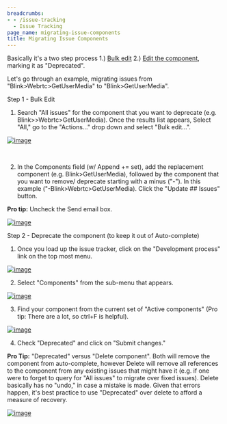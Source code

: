 ```yaml
---
breadcrumbs:
- - /issue-tracking
  - Issue Tracking
page_name: migrating-issue-components
title: Migrating Issue Components
---
```


Basically it's a two step process 1.) [Bulk
edit](/issue-tracking/how-to-bulk-edit) 2.) [Edit the
component](/issue-tracking/editing-components), marking it as "Deprecated".

Let's go through an example, migrating issues from
"Blink&gt;Webrtc&gt;GetUserMedia" to "Blink&gt;GetUserMedia".

Step 1 - Bulk Edit

1. Search "All issues" for the component that you want to deprecate (e.g.
Blink&gt;&gt;Webrtc&gt;GetUserMedia). Once the results list appears, Select
"All," go to the "Actions..." drop down and select "Bulk edit...".

[<img alt="image"
src="/issue-tracking/migrating-issue-components/Bulk%20Edit.png">](/issue-tracking/migrating-issue-components/Bulk%20Edit.png)

​

2. In the Components field (w/ Append += set), add the replacement component
(e.g. Blink&gt;GetUserMedia), followed by the component that you want to remove/
deprecate starting with a minus ("-"). In this example
("-Blink&gt;Webrtc&gt;GetUserMedia). Click the "Update ## Issues" button.

**Pro tip:** Uncheck the Send email box.

[<img alt="image"
src="/issue-tracking/migrating-issue-components/Bulk%20Edit%20-%20Confirm.png">](/issue-tracking/migrating-issue-components/Bulk%20Edit%20-%20Confirm.png)

Step 2 - Deprecate the component (to keep it out of Auto-complete)

1. Once you load up the issue tracker, click on the "Development process" link
on the top most menu.

[<img alt="image"
src="/issue-tracking/migrating-issue-components/Development%20Process.png">](/issue-tracking/migrating-issue-components/Development%20Process.png)

2. Select "Components" from the sub-menu that appears.

[<img alt="image"
src="/issue-tracking/migrating-issue-components/Components.png">](/issue-tracking/migrating-issue-components/Components.png)

3. Find your component from the current set of "Active components" (Pro tip:
There are a lot, so ctrl+F is helpful).

[<img alt="image"
src="/issue-tracking/migrating-issue-components/Component%20List.png">](/issue-tracking/migrating-issue-components/Component%20List.png)

4. Check "Deprecated" and click on "Submit changes."

**Pro Tip:** "Deprecated" versus "Delete component". Both will remove the
component from auto-complete, however Delete will remove all references to the
component from any existing issues that might have it (e.g. if one were to
forget to query for "All issues" to migrate over fixed issues). Delete basically
has no "undo," in case a mistake is made. Given that errors happen, it's best
practice to use "Deprecated" over delete to afford a measure of recovery.

[<img alt="image"
src="/issue-tracking/migrating-issue-components/Depercate%20Component.png">](/issue-tracking/migrating-issue-components/Depercate%20Component.png)
